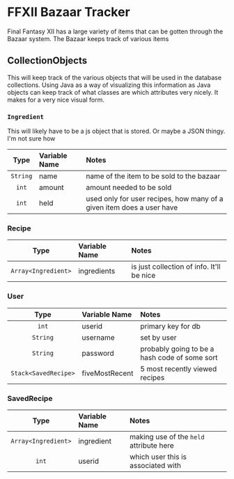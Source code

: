 # FFXII Bazaar Tracker

Final Fantasy XII has a large variety of items that can be gotten through the Bazaar system. The Bazaar keeps track of various items 

## CollectionObjects

This will keep track of the various objects that will be used in the database collections. Using Java as a way of visualizing this information as Java objects can keep track of what classes are which attributes very nicely. It makes for a very nice visual form.

### `Ingredient`

This will likely have to be a js object that is stored. Or maybe a JSON thingy. I'm not sure how 

| Type | Variable Name | Notes |
| :---: | :------ | :------ |
| `String` | name | name of the item to be sold to the bazaar |
| `int` | amount | amount needed to be sold |
| `int` | held | used only for user recipes, how many of a given item does a user have |

### Recipe

| Type | Variable Name | Notes |
|:----: | :----------- | :---- |
| `Array<Ingredient>` | ingredients | is just collection of info. It'll be nice|

### User

| Type | Variable Name | Notes |
|:----: | :----------- | :------ |
| `int` | userid | primary key for db |
| `String` | username | set by user |
| `String` | password | probably going to be a hash code of some sort 
| `Stack<SavedRecipe>` | fiveMostRecent | 5 most recently viewed recipes

### SavedRecipe

| Type | Variable Name | Notes |
|:----: | :----------- | :---- |
| `Array<Ingredient>` | ingredient | making use of the `held` attribute here |
| `int` | userid | which user this is associated with | 
